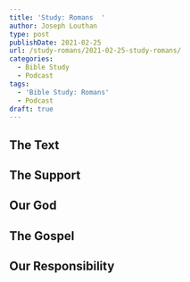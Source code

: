 ```yaml
---
title: 'Study: Romans  '
author: Joseph Louthan
type: post
publishDate: 2021-02-25
url: /study-romans/2021-02-25-study-romans/
categories:
  - Bible Study
  - Podcast
tags:
  - 'Bible Study: Romans'
  - Podcast
draft: true
---
```

## The Text

## The Support

## Our God

## The Gospel

## Our Responsibility

